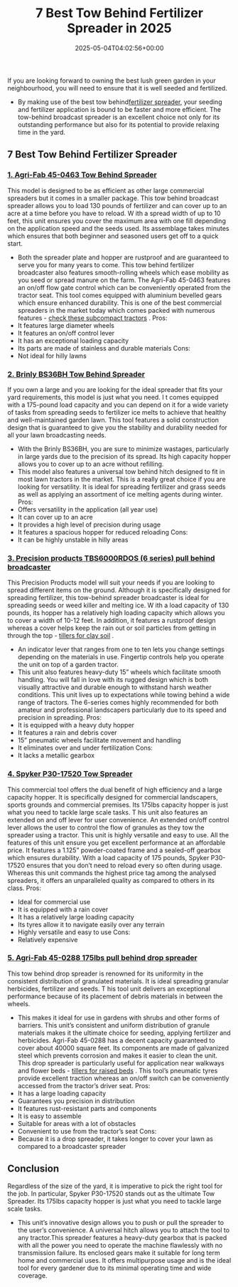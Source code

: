 ﻿---
layout: post
title: 7 Best Tow Behind Fertilizer Spreader in 2025
date: '2025-05-04T04:02:56+00:00'
categories:
- Product Reviews
- Tillers
tags: []
slug: /best-tow-behind-fertilizer-spreader/
lastmod: 2025-05-07T12:21:25+03:00
---

If you are looking forward to owning the best lush green garden in your neighbourhood, you will need to ensure that it is well seeded and fertilized.
- By making use of the best tow behind[fertilizer spreader](http://ijirst.org/Article.php?manuscript=IJIRSTV3I11107), your seeding and fertilizer application is bound to be faster and more efficient.
The tow-behind broadcast spreader is an excellent choice not only for its outstanding performance but also for its potential to provide relaxing time in the yard.
## 7 Best Tow Behind Fertilizer Spreader
### [1. Agri-Fab 45-0463 Tow Behind Spreader](https://www.amazon.com/dp/B002U0KDHI/?tag=p-policy-20)
This model is designed to be as efficient as other large commercial spreaders but it comes in a smaller package. This tow behind broadcast spreader allows you to load 130 pounds of fertilizer and can cover up to an acre at a time before you have to reload.
W
ith a spread width of up to 10 feet, this unit ensures you cover the maximum area with one fill depending on the application speed and the seeds used. Its assemblage takes minutes which ensures that both beginner and seasoned users get off to a quick start.
- Both the spreader plate and hopper are rustproof and are guaranteed to serve you for many years to come. This tow behind fertilizer broadcaster also features smooth-rolling wheels which ease mobility as you seed or spread manure on the farm.
The Agri-Fab 45-0463 features an on/off flow gate control which can be conveniently operated from the tractor seat. This tool comes equipped with aluminium bevelled gears which ensure enhanced durability.
This is one of the best commercial spreaders in the market today which comes packed with numerous features -
[check these subcompact tractors](https://pestpolicy.com/best-tiller-for-subcompact-tractor/)
.
Pros:
- It features large diameter wheels
- It features an on/off control lever
- It has an exceptional loading capacity
- Its parts are made of stainless and durable materials
Cons:
- Not ideal for hilly lawns
### [2. Brinly BS36BH Tow Behind Spreader](https://www.amazon.com/dp/B002U0KDHI/?tag=p-policy-20)
If you own a large and you are looking for the ideal spreader that fits your yard requirements, this model is just what you need.
I
t comes equipped with a 175-pound load capacity and you can depend on it for a wide variety of tasks from spreading seeds to fertilizer ice melts to achieve that healthy and well-maintained garden lawn.
This tool features a solid construction design that is guaranteed to give you the stability and durability needed for all your lawn broadcasting needs.
- With the Brinly BS36BH, you are sure to minimize wastages, particularly in large yards due to the precision of its spread. Its high capacity hopper allows you to cover up to an acre without refilling.
- This model also features a universal tow behind hitch designed to fit in most lawn tractors in the market. This is a really great choice if you are looking for versatility.
It is ideal for spreading fertilizer and grass seeds as well as applying an assortment of ice melting agents during winter.
Pros:
- Offers versatility in the application (all year use)
- It can cover up to an acre
- It provides a high level of precision during usage
- It features a spacious hopper for reduced reloading
Cons:
- It can be highly unstable in hilly areas
### [3. Precision products TBS6000RDOS (6 series) pull behind broadcaster](https://www.amazon.com/dp/B000PSUS0Y/?tag=p-policy-20)
This Precision Products model will suit your needs if you are looking to spread different items on the ground. Although it is specifically designed for spreading fertilizer, this tow-behind spreader broadcaster is ideal for spreading seeds or weed killer and melting ice.
W
ith a load capacity of 130 pounds, its hopper has a relatively high loading capacity which allows you to cover a width of 10-12 feet.
In addition, it features a rustproof design whereas a cover helps keep the rain out or soil particles from getting in through the top -
[tillers for clay soil](https://pestpolicy.com/best-electric-tiller-for-clay-soil/)
.
- An indicator lever that ranges from one to ten lets you change settings depending on the materials in use. Fingertip controls help you operate the unit on top of a garden tractor.
- This unit also features heavy-duty 15” wheels which facilitate smooth handling. You will fall in love with its rugged design which is both visually attractive and durable enough to withstand harsh weather conditions.
This unit lives up to expectations while towing behind a wide range of tractors. The 6-series comes highly recommended for both amateur and professional landscapers particularly due to its speed and precision in spreading.
Pros:
- It is equipped with a heavy duty hopper
- It features a rain and debris cover
- 15” pneumatic wheels facilitate movement and handling
- It eliminates over and under fertilization
Cons:
- It lacks a metallic gearbox
### [4. Spyker P30-17520 Tow Spreader](https://www.amazon.com/dp/B004APFT16/?tag=p-policy-20)
This commercial tool offers the dual benefit of high efficiency and a large capacity hopper. It is specifically designed for commercial landscapers, sports grounds and commercial premises. Its 175lbs capacity hopper is just what you need to tackle large scale tasks.
T
his unit also features an extended on and off lever for user convenience. An extended on/off control lever allows the user to control the flow of granules as they tow the spreader using a tractor.
This unit is highly versatile and easy to use. All the features of this unit ensure you get excellent performance at an affordable price. It features a 1.125” powder-coated frame and a sealed-off gearbox which ensures durability.
With a load capacity of 175 pounds, Spyker P30-17520 ensures that you don’t need to reload every so often during usage. Whereas this unit commands the highest price tag among the analysed spreaders, it offers an unparalleled quality as compared to others in its class.
Pros:
- Ideal for commercial use
- It is equipped with a rain cover
- It has a relatively large loading capacity
- Its tyres allow it to navigate easily over any terrain
- Highly versatile and easy to use
Cons:
- Relatively expensive
### [5. Agri-Fab 45-0288 175lbs pull behind drop spreader](https://www.amazon.com/dp/B000KL1L6Q/?tag=p-policy-20)
This tow behind drop spreader is renowned for its uniformity in the consistent distribution of granulated materials. It is ideal spreading granular herbicides, fertilizer and seeds.
T
his tool unit delivers an exceptional performance because of its placement of debris materials in between the wheels.
- This makes it ideal for use in gardens with shrubs and other forms of barriers. This unit’s consistent and uniform distribution of granule materials makes it the ultimate choice for seeding, applying fertilizer and herbicides.
Agri-Fab 45-0288 has a decent capacity guaranteed to cover about 40000 square feet. Its components are made of galvanized steel which prevents corrosion and makes it easier to clean the unit.
This drop spreader is particularly useful for application near walkways and flower beds -
[tillers for raised beds](https://pestpolicy.com/best-tiller-for-raised-beds/)
. This tool’s pneumatic tyres provide excellent traction whereas an on/off switch can be conveniently accessed from the tractor’s driver seat.
Pros:
- It has a large loading capacity
- Guarantees you precision in distribution
- It features rust-resistant parts and components
- It is easy to assemble
- Suitable for areas with a lot of obstacles
- Convenient to use from the tractor’s seat
Cons:
- Because it is a drop spreader, it takes longer to cover your lawn as compared to a broadcaster spreader
## Conclusion
Regardless of the size of the yard, it is imperative to pick the right tool for the job.
In particular, Spyker P30-17520 stands out as the ultimate Tow Spreader. Its 175lbs capacity hopper is just what you need to tackle large scale tasks.
- This unit’s innovative design allows you to push or pull the spreader to the user’s convenience. A universal hitch allows you to attach the tool to any tractor.This spreader features a heavy-duty gearbox that is packed with all the power you need to operate the machine flawlessly with no transmission failure.
Its enclosed gears make it suitable for long term home and commercial uses. It offers multipurpose usage and is the ideal tool for every gardener due to its minimal operating time and wide coverage.